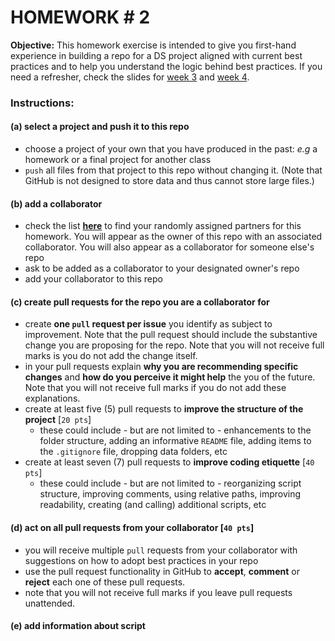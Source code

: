 # HOMEWORK # 2

**Objective:** This homework exercise is intended to give you first-hand experience in building a repo for a DS project aligned with current best practices and to help you understand the logic behind best practices. If you need a refresher, check the slides for [week 3](https://github.com/marco-morales/QMSS-GR5069_Spring2022/tree/main/week_03) and [week 4](https://github.com/marco-morales/QMSS-GR5069_Spring2022/tree/main/week_04).

### Instructions:

#### (a) select a project and push it to this repo

* choose a project of your own that you have produced in the past: *e.g*  a homework or a final project for another class
* `push` all files from that project to this repo without changing it. (Note that GitHub is not designed to store data and thus cannot store large files.)

#### (b) add a collaborator

* check the list [**here**](img/homework-2-assignments.png) to find your randomly assigned partners for this homework. You will appear as the owner of this repo with an associated collaborator. You will also appear as a collaborator for someone else's repo
* ask to be added as a collaborator to your designated owner's repo
* add your collaborator to this repo

#### (c) create pull requests for the repo you are a collaborator for

* create **one `pull` request per issue** you identify as subject to improvement. Note that the pull request should include the substantive change you are proposing for the repo. Note that you will not receive full marks is you do not add the change itself.
* in your pull requests explain **why you are recommending specific changes** and **how do you perceive it might help** the you of the future. Note that you will not receive full marks if you do not add these explanations.
* create at least five (5) pull requests to **improve the structure of the project** [`20 pts`]
    * these could include - but are not limited to -  enhancements to the folder structure, adding an informative `README` file, adding items to the `.gitignore` file, dropping data folders, etc
* create at least seven (7) pull requests to **improve coding etiquette** [`40 pts`]
    * these could include - but are not limited to - reorganizing script structure, improving comments, using relative paths, improving readability, creating (and calling) additional scripts, etc



#### (d) act on all pull requests from your collaborator [`40 pts`]

* you will receive multiple `pull` requests from your collaborator with suggestions on how to adopt best practices in your repo
* use the pull request functionality in GitHub to **accept**, **comment** or **reject** each one of these pull requests.
* note that you will not receive full marks if you leave pull requests unattended.

#### (e) add information about script

